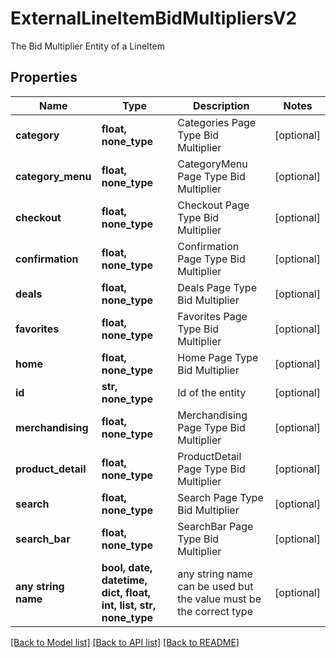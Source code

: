 # ExternalLineItemBidMultipliersV2

The Bid Multiplier Entity of a LineItem

## Properties
Name | Type | Description | Notes
------------ | ------------- | ------------- | -------------
**category** | **float, none_type** | Categories Page Type Bid Multiplier | [optional] 
**category_menu** | **float, none_type** | CategoryMenu Page Type Bid Multiplier | [optional] 
**checkout** | **float, none_type** | Checkout Page Type Bid Multiplier | [optional] 
**confirmation** | **float, none_type** | Confirmation Page Type Bid Multiplier | [optional] 
**deals** | **float, none_type** | Deals Page Type Bid Multiplier | [optional] 
**favorites** | **float, none_type** | Favorites Page Type Bid Multiplier | [optional] 
**home** | **float, none_type** | Home Page Type Bid Multiplier | [optional] 
**id** | **str, none_type** | Id of the entity | [optional] 
**merchandising** | **float, none_type** | Merchandising Page Type Bid Multiplier | [optional] 
**product_detail** | **float, none_type** | ProductDetail Page Type Bid Multiplier | [optional] 
**search** | **float, none_type** | Search Page Type Bid Multiplier | [optional] 
**search_bar** | **float, none_type** | SearchBar Page Type Bid Multiplier | [optional] 
**any string name** | **bool, date, datetime, dict, float, int, list, str, none_type** | any string name can be used but the value must be the correct type | [optional]

[[Back to Model list]](../README.md#documentation-for-models) [[Back to API list]](../README.md#documentation-for-api-endpoints) [[Back to README]](../README.md)



